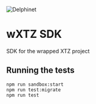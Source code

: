 ![Delphinet](https://github.com/stove-labs/wrapped-xtz-sdk/workflows/Delphinet/badge.svg)

# wXTZ SDK

SDK for the wrapped XTZ project

## Running the tests

```
npm run sandbox:start
npm run test:migrate
npm run test
```
